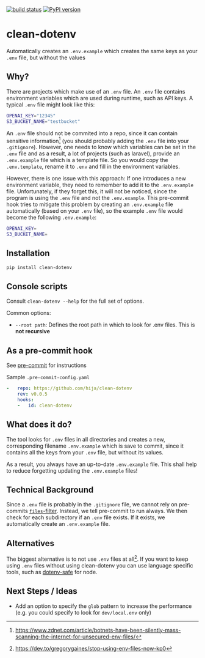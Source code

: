 [![build status](https://github.com/hija/clean-dotenv/actions/workflows/main.yml/badge.svg)](https://github.com/hija/clean-dotenv/actions/workflows/main.yml)
[![PyPI version](https://badge.fury.io/py/clean-dotenv.svg)](https://badge.fury.io/py/clean-dotenv)

clean-dotenv
======================

Automatically creates an `.env.example` which creates the same keys as your `.env` file, but without the values

## Why?
There are projects which make use of an `.env` file. An `.env` file contains environment variables which are used during runtime, such as API keys.
A typical `.env` file might look like this:

```bash
OPENAI_KEY="12345"
S3_BUCKET_NAME="testbucket"
```

An `.env` file should not be commited into a repo, since it can contain sensitive information[^1] (you should probably adding the `.env` file into your `.gitignore`). However, one needs to know which variables can be set in the `.env` file and as a result, a lot of projects (such as laravel), provide an `.env.example` file which is a template file. So you would copy the `.env.template`, rename it to `.env` and fill in the environment variables.

However, there is one issue with this approach: If one introduces a new environment variable, they need to remember to add it to the `.env.example` file. Unfortunately, if they forget this, it will not be noticed, since the program is using the `.env` file and not the `.env.example`. This pre-commit hook tries to mitigate this problem by creating an `.env.example` file automatically (based on your `.env` file), so the example `.env` file would become the following `.env.example`:

```bash
OPENAI_KEY=
S3_BUCKET_NAME=
```

[^1]: https://www.zdnet.com/article/botnets-have-been-silently-mass-scanning-the-internet-for-unsecured-env-files/
 
## Installation

```bash
pip install clean-dotenv
```


## Console scripts

Consult `clean-dotenv --help` for the full set of options.

Common options:

- `--root path`: Defines the root path in which to look for .env files. This is **not recursive**

## As a pre-commit hook

See [pre-commit](https://github.com/pre-commit/pre-commit) for instructions

Sample `.pre-commit-config.yaml`

```yaml
-   repo: https://github.com/hija/clean-dotenv
    rev: v0.0.5
    hooks:
    -   id: clean-dotenv
```

## What does it do?
The tool looks for `.env` files in all directories and creates a new, corresponding filename `.env.example` which is save to commit, since it contains all the keys from your `.env` file, but without its values.

As a result, you always have an up-to-date `.env.example` file. This shall help to reduce forgetting updating the `.env.example` files!

## Technical Background
Since a `.env` file is probably in the `.gitignore` file, we cannot rely on pre-commits [`files`-filter](https://pre-commit.com/#hooks-files). Instead, we tell pre-commit to run always. We then check for each subdirectory if an `.env` file exists. If it exists, we automatically create an `.env.example` file.

## Alternatives
The biggest alternative is to not use `.env` files at all[^2]. If you want to keep using `.env` files without using clean-dotenv you can use language specific tools, such as [dotenv-safe](https://github.com/rolodato/dotenv-safe) for node.

[^2]: https://dev.to/gregorygaines/stop-using-env-files-now-kp0

## Next Steps / Ideas
* Add an option to specify the `glob` pattern to increase the performance (e.g. you could specify to look for `dev/local.env` only)
